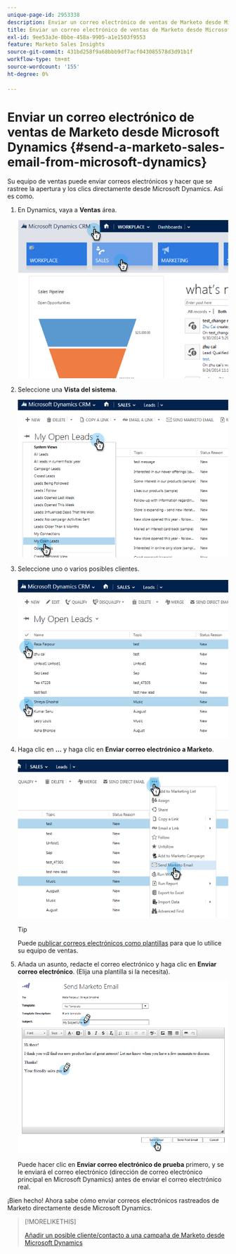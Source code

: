 ```yaml
---
unique-page-id: 2953338
description: Enviar un correo electrónico de ventas de Marketo desde Microsoft Dynamics - Documentos de Marketo - Documentación del producto
title: Enviar un correo electrónico de ventas de Marketo desde Microsoft Dynamics
exl-id: 9ee53a3e-8bbe-458a-9905-a1e1503f9553
feature: Marketo Sales Insights
source-git-commit: 431bd258f9a68bbb9df7acf043085578d3d91b1f
workflow-type: tm+mt
source-wordcount: '155'
ht-degree: 0%

---
```


# Enviar un correo electrónico de ventas de Marketo desde Microsoft Dynamics {#send-a-marketo-sales-email-from-microsoft-dynamics}

Su equipo de ventas puede enviar correos electrónicos y hacer que se rastree la apertura y los clics directamente desde Microsoft Dynamics. Así es como.

1. En Dynamics, vaya a **Ventas** área.

   ![](assets/image2014-10-20-11-3a56-3a9.png)

1. Seleccione una **Vista del sistema**.

   ![](assets/image2014-10-20-11-3a56-3a20.png)

1. Seleccione uno o varios posibles clientes.

   ![](assets/image2014-10-20-11-3a56-3a35.png)

1. Haga clic en **...** y haga clic en **Enviar correo electrónico a Marketo**.

   ![](assets/image2014-10-20-11-3a56-3a57.png)

   >[!TIP]
   >
   >Puede [publicar correos electrónicos como plantillas](/help/marketo/product-docs/marketo-sales-insight/msi-for-salesforce/features/actions-in-the-msi-panel/send-marketo-email/publish-an-email-to-sales-insight.md) para que lo utilice su equipo de ventas.

1. Añada un asunto, redacte el correo electrónico y haga clic en **Enviar correo electrónico**. (Elija una plantilla si la necesita).

   ![](assets/image2014-10-20-11-3a57-3a8.png)

   Puede hacer clic en **Enviar correo electrónico de prueba** primero, y se le enviará el correo electrónico (dirección de correo electrónico principal en Microsoft Dynamics) antes de enviar el correo electrónico real.

¡Bien hecho! Ahora sabe cómo enviar correos electrónicos rastreados de Marketo directamente desde Microsoft Dynamics.

>[!MORELIKETHIS]
>
>[Añadir un posible cliente/contacto a una campaña de Marketo desde Microsoft Dynamics](/help/marketo/product-docs/marketo-sales-insight/msi-for-microsoft-dynamics/setting-up-and-using/add-a-lead-contact-to-a-marketo-campaign-from-microsoft-dynamics.md)
